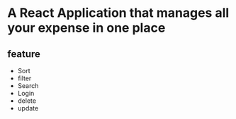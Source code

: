 # A React Application that manages all your expense in one place
## feature
  * Sort
  * filter
  * Search
  * Login
  * delete
  * update
    
